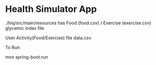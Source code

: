 # Health Simulator App


./hiq/src/main/resources  has 
	Food (food.csv) / Exercise (exercise.csv) glycemic index file

User Activity(Food/Exercise) file
	data.csv
	
To Run

mvn spring-boot:run 



